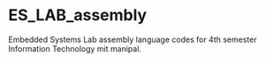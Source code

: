 # ES_LAB_assembly
 Embedded Systems Lab assembly language codes for 4th semester Information Technology mit manipal.
